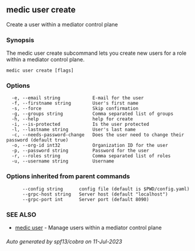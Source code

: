 ## medic user create

Create a user within a mediator control plane

### Synopsis

The medic user create subcommand lets you create new users for a role
within a mediator control plane.

```
medic user create [flags]
```

### Options

```
  -e, --email string            E-mail for the user
  -f, --firstname string        User's first name
  -s, --force                   Skip confirmation
  -g, --groups string           Comma separated list of groups
  -h, --help                    help for create
  -i, --is-protected            Is the user protected
  -l, --lastname string         User's last name
  -c, --needs-password-change   Does the user need to change their password (default true)
  -o, --org-id int32            Organization ID for the user
  -p, --password string         Password for the user
  -r, --roles string            Comma separated list of roles
  -u, --username string         Username
```

### Options inherited from parent commands

```
      --config string      config file (default is $PWD/config.yaml)
      --grpc-host string   Server host (default "localhost")
      --grpc-port int      Server port (default 8090)
```

### SEE ALSO

* [medic user](medic_user.md)	 - Manage users within a mediator control plane

###### Auto generated by spf13/cobra on 11-Jul-2023
